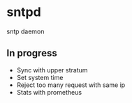 # sntpd
sntp daemon

## In progress

* Sync with upper stratum
* Set system time
* Reject too many request with same ip
* Stats with prometheus
